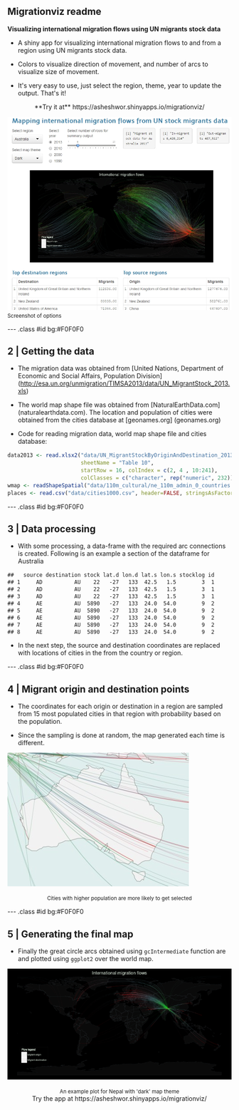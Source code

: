 ## Migrationviz readme

**Visualizing international migration flows using UN migrants stock data**

* A shiny app for visualizing international migration flows to and from a region using UN migrants stock data.

* Colors to visualize direction of movement, and number of arcs to visualize size of movement.

* It's very easy to use, just select the region, theme, year to update the output. That's it!

<center>**Try it at** https://asheshwor.shinyapps.io/migrationviz/</center>

![Screenshot](pictures/screenshot2.jpg)
<small>Screenshot of options</small></center>

--- .class #id bg:#F0F0F0

## 2 | Getting the data

* The migration data was obtained from [United Nations, Department of Economic and Social Affairs, Population Division] (http://esa.un.org/unmigration/TIMSA2013/data/UN_MigrantStock_2013.xls)

* The world map shape file was obtained from [NaturalEarthData.com] (naturalearthdata.com). The location and population of cities were obtained from the cities database at [geonames.org] (geonames.org)

* Code for reading migration data, world map shape file and cities database:


```r
data2013 <- read.xlsx2("data/UN_MigrantStockByOriginAndDestination_2013.xls",
                       sheetName = "Table 10",
                       startRow = 16, colIndex = c(2, 4 , 10:241),
                       colClasses = c("character", rep("numeric", 232)))
wmap <- readShapeSpatial("data/110m_cultural/ne_110m_admin_0_countries.shp")
places <- read.csv("data/cities1000.csv", header=FALSE, stringsAsFactors=FALSE)
```

--- .class #id bg:#F0F0F0

## 3 | Data processing

* With some processing, a data-frame with the required arc connections is created. Following is an example a section of the dataframe for Australia


```
##   source destination stock lat.d lon.d lat.s lon.s stocklog id
## 1     AD          AU    22   -27   133  42.5   1.5        3  1
## 2     AD          AU    22   -27   133  42.5   1.5        3  1
## 3     AD          AU    22   -27   133  42.5   1.5        3  1
## 4     AE          AU  5890   -27   133  24.0  54.0        9  2
## 5     AE          AU  5890   -27   133  24.0  54.0        9  2
## 6     AE          AU  5890   -27   133  24.0  54.0        9  2
## 7     AE          AU  5890   -27   133  24.0  54.0        9  2
## 8     AE          AU  5890   -27   133  24.0  54.0        9  2
```

* In the next step, the source and destination coordinates are replaced with locations of cities in the from the country or region.

--- .class #id bg:#F0F0F0

## 4 | Migrant origin and destination points

* The coordinates for each origin or destination in a region are sampled from 15 most populated cities in that region with probability based on the population.

* Since the sampling is done at random, the map generated each time is different.

![More populated cities are more likely to get selected](pictures/australia.jpg)

<center><small>Cities with higher population are more likely to get selected</small></center>

--- .class #id bg:#F0F0F0

## 5 | Generating the final map

* Finally the great circle arcs obtained using ```gcIntermediate``` function are and plotted using ```ggplot2``` over the world map.

![Final plot example for Nepal with dark map theme](pictures/nepal.png)

<center><small>An example plot for Nepal with 'dark' map theme</small></center>

<center>Try the app at https://asheshwor.shinyapps.io/migrationviz/</center>
